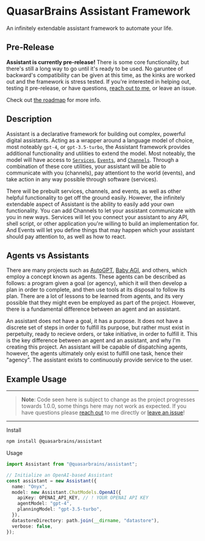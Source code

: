 # QuasarBrains Assistant Framework

An infinitely extendable assistant framework to automate your life.

## Pre-Release

**Assistant is currently pre-release!** There is some core functionality, but there's still a long way to go until it's ready to be used. No garuntee of backward's compatibility can be given at this time, as the kinks are worked out and the framework is stress tested. If you're interested in helping out, testing it pre-release, or have questions, [reach out to me](mailto:aidantilgner02@gmail.com), or leave an issue.

Check out [the roadmap](https://github.com/QuasarBrains/Assistant/blob/master/Roadmap.md) for more info.

## Description

Assistant is a declarative framework for building out complex, powerful digital assistants. Acting as a wrapper around a language model of choice, most noteably `gpt-4`, or `gpt-3.5-turbo`, the Assistant framework provides additional functionality and utilities to extend the model. Most noteably, the model will have access to [`Services`](https://github.com/QuasarBrains/Assistant/blob/master/documentation/Services.md), [`Events`](https://github.com/QuasarBrains/Assistant/blob/master/documentation/Events.md), and [`Channels`](https://github.com/QuasarBrains/Assistant/blob/master/documentation/Channels.md). Through a combination of these core utilities, your assistant will be able to communicate with you (channels), pay attentiont to the world (events), and take action in any way possible through software (services).

There will be prebuilt services, channels, and events, as well as other helpful functionality to get off the ground easily. However, the infinitely extendable aspect of Assistant is the ability to easily add your own functionality. You can add Channels to let your assistant communicate with you in new ways. Services will let you connect your assistant to any API, shell script, or other application you're willing to build an implementation for. And Events will let you define things that may happen which your assistant should pay attention to, as well as how to react.

## Agents vs Assistants

There are many projects such as [AutoGPT](https://github.com/Significant-Gravitas/Auto-GPT), [Baby AGI](https://github.com/yoheinakajima/babyagi), and others, which employ a concept known as agents. These agents can be described as follows: a program given a goal (or agency), which it will then develop a plan in order to complete, and then use tools at its disposal to follow its plan. There are a lot of lessons to be learned from agents, and its very possible that they might even be employed as part of the project. However, there is a fundamental difference between an agent and an assistant.

An assistant does not have a goal, it has a purpose. It does not have a discrete set of steps in order to fulfill its purpose, but rather must exist in perpetuity, ready to recieve orders, or take initiative, in order to fulfill it. This is the key difference between an agent and an assistant, and why I'm creating this project. An assistant will be capable of dispatching agents, however, the agents ultimately only exist to fulfill one task, hence their "agency". The assistant exists to continuously provide service to the user.

## Example Usage

---

> **Note**:
> Code seen here is subject to change as the project progresses towards 1.0.0, some things here may not work as expected. If you have questions please [reach out](mailto:aidantilgner02@gmail.com) to me directly or [leave an issue](https://github.com/QuasarBrains/Assistant/issues/new)!

---

Install

```bash
npm install @quasarbrains/assistant
```

Usage

```ts
import Assistant from "@quasarbrains/assistant";

// Initialize an OpenAI-based Assistant
const assistant = new Assistant({
  name: "Onyx",
  model: new Assistant.ChatModels.OpenAI({
    apiKey: OPENAI_API_KEY, // ! YOUR OPENAI API KEY
    agentModel: "gpt-4",
    planningModel: "gpt-3.5-turbo",
  }),
  datastoreDirectory: path.join(__dirname, "datastore"),
  verbose: false,
});
```
